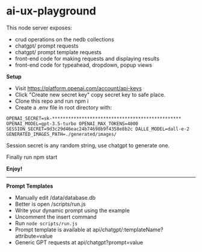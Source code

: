 # ai-ux-playground
This node server exposes: 
 - crud operations on the nedb collections
- chatgpt/ prompt requests
- chatgpt/ prompt template requests
- front-end code for making requests and displaying results
- front-end code for typeahead, dropdown, popup views

<b>Setup</b>

 - Visit <a href="https://platform.openai.com/account/api-keys" target="_blank">https://platform.openai.com/account/api-keys</a>
 - Click "Create new secret key" copy secret key to safe place.
 - Clone this repo and run npm i
 - Create a .env file in root directory with:

<code>OPENAI_SECRET=sk-************************************************
OPENAI_MODEL=gpt-3.5-turbo
OPENAI_MAX_TOKENS=4000
SESSION_SECRET=9d3c29d46eac24b74698b9f4358e8b2c
DALLE_MODEL=dall-e-2
GENERATED_IMAGES_PATH=./generated/images/</code>

Session secret is any random string, use chatgpt to generate one. 

Finally run npm start

<b>Enjoy!</b>

---------------------------------------------------------------------

<b>Prompt Templates</b>

 - Manually edit /data/database.db
 - Better is open /scripts/run.js
 - Write your dynamic prompt using the example
 - Uncomment the insert command
 - Run <code>node scripts/run.js</code>
 - Prompt template is available at api/chatgpt/:templateName?attribute=value
 - Generic GPT requests at api/chatgpt?prompt=value

